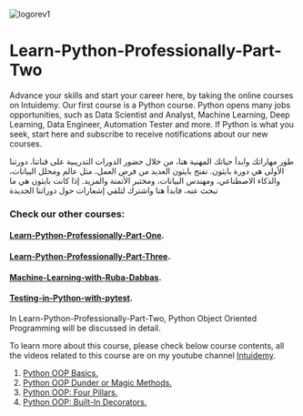 ![logorev1](https://github.com/user-attachments/assets/4f6be99a-ee77-42c9-a188-f839b99d1a34)
# Learn-Python-Professionally-Part-Two

Advance your skills and start your career here, by taking the online courses on Intuidemy. Our first course is a Python course. Python opens many jobs opportunities, such as Data Scientist and Analyst, Machine Learning, Deep Learning, Data Engineer, Automation Tester and more. If Python is what you seek, start here and subscribe to receive notifications about our new courses.

طور مهاراتك وابدأ حياتك المهنية هنا، من خلال حضور الدورات التدريبية على قناتنا. دورتنا الأولى هي دورة بايثون. تفتح بايثون العديد من فرص العمل، مثل عالم ومحلل البيانات، والذكاء الاصطناعي، ومهندس البيانات، ومختبر الأتمتة والمزيد. إذا كانت بايثون هي ما تبحث عنه، فابدأ هنا واشترك لتلقي إشعارات حول دوراتنا الجديدة

### Check our other courses:
#### [Learn-Python-Professionally-Part-One](https://github.com/rubada/Learn-Python-Professionally-Part-One).
#### [Learn-Python-Professionally-Part-Three](https://github.com/rubada/Learn-Python-Professionally-Part-Three).
#### [Machine-Learning-with-Ruba-Dabbas](https://github.com/rubada/Machine-Learning-with-Ruba-Dabbas).
#### [Testing-in-Python-with-pytest](https://github.com/rubada/Testing-in-Python-with-pytest).

In Learn-Python-Professionally-Part-Two, Python Object Oriented Programming will be discussed in detail.

To learn more about this course, please check below course contents, all the videos related to this course are on my youtube channel [Intuidemy](https://www.youtube.com/@Intuidemy/playlists).

01. [Python OOP Basics.](https://www.youtube.com/playlist?list=PLD06In0ejHWYTvB-wBW7Q1-f66WOKfSo9)
02. [Python OOP Dunder or Magic Methods.](https://www.youtube.com/playlist?list=PLD06In0ejHWb5i7_T29-p5pRgT39HmHJ5)
03. [Python OOP: Four Pillars.](https://www.youtube.com/playlist?list=PLD06In0ejHWaOKgxrH89Oqqcy8JkCej-w)
04. [Python OOP: Built-In Decorators.](https://www.youtube.com/playlist?list=PLD06In0ejHWZAs_kfRWi1fAKNDfEa5rkr)

